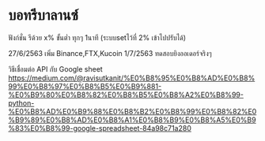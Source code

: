 # บอทรีบาลานซ์
ฟังก์ชั่น รีด้วย x% ขั้นต่ำ ทุกๆ 1นาที (ระบบsetไว้ที่ 2% เข้าไปปรับได้)

27/6/2563 เพิ่ม Binance,FTX,Kucoin
1/7/2563 ทดสอบยิงออเดอร์จริงๆ

วิธีเชื่อมต่อ API กับ Google sheet 
https://medium.com/@ravisutkanit/%E0%B8%95%E0%B8%AD%E0%B8%99%E0%B8%97%E0%B8%B5%E0%B9%881-%E0%B9%80%E0%B8%82%E0%B8%B5%E0%B8%A2%E0%B8%99-python-%E0%B8%AD%E0%B9%88%E0%B8%B2%E0%B8%99%E0%B8%82%E0%B9%89%E0%B8%AD%E0%B8%A1%E0%B8%B9%E0%B8%A5%E0%B9%83%E0%B8%99-google-spreadsheet-84a98c71a280
